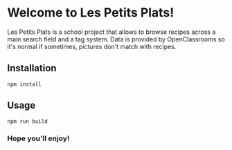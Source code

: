 # Welcome to Les Petits Plats!

Les Petits Plats is a school project that allows to browse recipes across a main search field and a tag system.
Data is provided by OpenClassrooms so it's normal if sometimes, pictures don't match with recipes.

## Installation

`npm install`

## Usage

`npm run build`

### Hope you'll enjoy!
